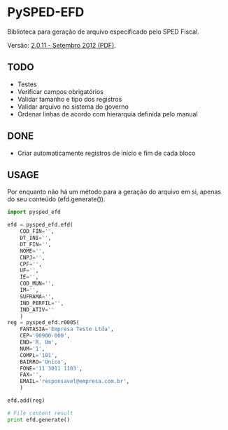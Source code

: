 PySPED-EFD
==========

Biblioteca para geração de arquivo especificado pelo SPED Fiscal.

Versão: [2.0.11 - Setembro 2012 (PDF)](http://www1.receita.fazenda.gov.br/sistemas/sped-fiscal/download/GUIA_PRATICO_DA_EFD_Versao_2.0.11.pdf).

TODO
----
- Testes
- Verificar campos obrigatórios
- Validar tamanho e tipo dos registros
- Validar arquivo no sistema do governo
- Ordenar linhas de acordo com hierarquia definida pelo manual

DONE
----
- Criar automaticamente registros de início e fim de cada bloco

USAGE
-----
Por enquanto não há um método para a geração do arquivo em si, apenas do seu conteúdo (efd.generate()).

```python
import pysped_efd

efd = pysped_efd.efd(
    COD_FIN='',
    DT_INI='',
    DT_FIN='',
    NOME='',
    CNPJ='',
    CPF='',
    UF='',
    IE='',
    COD_MUN='',
    IM='',
    SUFRAMA='',
    IND_PERFIL='',
    IND_ATIV=''
    )
reg = pysped_efd.r0005(
    FANTASIA='Empresa Teste Ltda',
    CEP='90900-000',
    END='R. Um',
    NUM='1',
    COMPL='101',
    BAIRRO='Único',
    FONE='11 3011 1103',
    FAX='',
    EMAIL='responsavel@empresa.com.br',
    )

efd.add(reg)

# File content result
print efd.generate()
```
